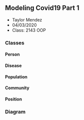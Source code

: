 ## Modeling Covid19 Part 1

- Taylor Mendez
- 04/03/2020
- Class: 2143 OOP

### Classes

#### Person
#### Disease
#### Population
#### Community
#### Position

### Diagram
